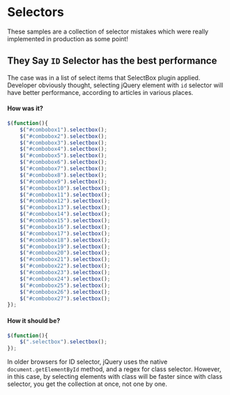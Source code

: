 # Selectors
These samples are a collection of selector mistakes which were really implemented in production as some point!

## They Say `ID` Selector has the best performance
The case was in a list of select items that SelectBox plugin applied. Developer obviously thought, selecting jQuery element with `id` selector will have better performance, according to articles in various places.

#### How was it?
```javascript
$(function(){
	$("#combobox1").selectbox();
    $("#combobox2").selectbox();
    $("#combobox3").selectbox();
    $("#combobox4").selectbox();
    $("#combobox5").selectbox();
    $("#combobox6").selectbox();
    $("#combobox7").selectbox();
    $("#combobox8").selectbox();
    $("#combobox9").selectbox();
    $("#combobox10").selectbox();
    $("#combobox11").selectbox();
    $("#combobox12").selectbox();
    $("#combobox13").selectbox();
    $("#combobox14").selectbox();
    $("#combobox15").selectbox();
    $("#combobox16").selectbox();
    $("#combobox17").selectbox();
    $("#combobox18").selectbox();
    $("#combobox19").selectbox();
    $("#combobox20").selectbox();
    $("#combobox21").selectbox();
    $("#combobox22").selectbox();
    $("#combobox23").selectbox();
    $("#combobox24").selectbox();
    $("#combobox25").selectbox();
    $("#combobox26").selectbox();
    $("#combobox27").selectbox();
});
```

#### How it should be?
```javascript
$(function(){
	$(".selectbox").selectbox();
});
```
In older browsers for ID selector, jQuery uses the native `document.getElementById` method, and a regex for class selector. However, in this case, by selecting elements with class will be faster since with class selector, you get the collection at once, not one by one.